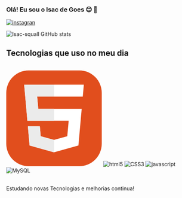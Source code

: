 ### Olá! Eu sou o Isac de Goes 😊 👐

[![instagran](https://img.shields.io/badge/Instagram-E4405F?style=for-the-badge&logo=instagram&logoColor=white)](https://instagram.com/isacwebdesign)

![Isac-squall GitHub stats](https://github-readme-stats.vercel.app/api?username=isac-squall&show_icons=true&theme=radical)


## Tecnologias que uso no meu dia

<div style="display: inline_block"><br/>
  <svg xmlns="http://www.w3.org/2000/svg" width="256" height="256" fill="none" viewBox="0 0 256 256"><rect width="256" height="256" fill="#E14E1D" rx="60"/><path fill="#fff" d="M48 38L56.6098 134.593H167.32L163.605 176.023L127.959 185.661L92.38 176.037L90.0012 149.435H57.9389L62.5236 200.716L127.951 218.888L193.461 200.716L202.244 102.655H85.8241L82.901 69.9448H205.041H205.139L208 38H48Z"/><path fill="#EBEBEB" d="M128 38H48L56.6098 134.593H128V102.655H85.8241L82.901 69.9448H128V38Z"/><path fill="#EBEBEB" d="M128 185.647L127.959 185.661L92.38 176.037L90.0012 149.435H57.9388L62.5236 200.716L127.951 218.888L128 218.874V185.647Z"/></svg>
<img alt="html5" src="https://img.shields.io/badge/html5-E34F26?style=for-the-badge&logo=html5&logoColor=white" />
<img alt="CSS3" src="https://img.shields.io/badge/CSS3-1572B6?style=for-the-badge&logo=css3&logoColor=white" />
<img alt="javascript" src="https://img.shields.io/badge/JavaScript-F7DF1E?style=for-the-badge&logo=javascript&logoColor=black" />
<img alt="MySQL" src="https://img.shields.io/badge/MySQL-00000F?style=for-the-badge&logo=mysql&logoColor=white" />
</div><br/>

Estudando novas Tecnologias e melhorias continua!
